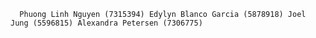       Phuong Linh Nguyen (7315394) Edylyn Blanco Garcia (5878918) Joel Jung (5596815) Alexandra Petersen (7306775)
      
